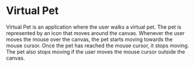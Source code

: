 # Virtual Pet

Virtual Pet is an application where the user walks a virtual pet. The pet is represented by an icon that moves around 
the canvas. Whenever the user moves the mouse over the canvas, the pet starts moving towards the mouse cursor. Once the 
pet has reached the mouse cursor, it stops moving. The pet also stops moving if the user moves the mouse cursor outside 
the canvas.
